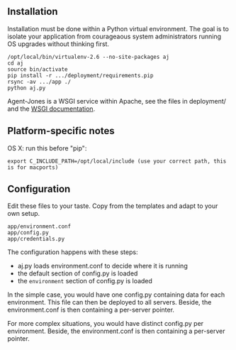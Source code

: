 Installation
------------

Installation must be done within a Python virtual environment. The goal is to isolate your application from courageaous system administrators running OS upgrades without thinking first.

    /opt/local/bin/virtualenv-2.6 --no-site-packages aj
    cd aj
    source bin/activate 
    pip install -r .../deployment/requirements.pip 
    rsync -av .../app ./
    python aj.py

Agent-Jones is a WSGI service within Apache, see the files in deployment/ and the [WSGI documentation](https://code.google.com/p/modwsgi/).


Platform-specific notes
-----------------------

OS X: run this before "pip":

    export C_INCLUDE_PATH=/opt/local/include (use your correct path, this is for macports)


Configuration
-------------

Edit these files to your taste. Copy from the templates and adapt to your own setup.

	app/environment.conf
    app/config.py
    app/credentials.py

The configuration happens with these steps:

- aj.py loads environment.conf to decide where it is running
- the default section of config.py is loaded
- the `environment` section of config.py is loaded

In the simple case, you would have one config.py containing data for each environment. This file can then be deployed to all servers. Beside, the environment.conf is then containing a per-server pointer.

For more complex situations, you would have distinct config.py per environment. Beside, the environment.conf is then containing a per-server pointer.


